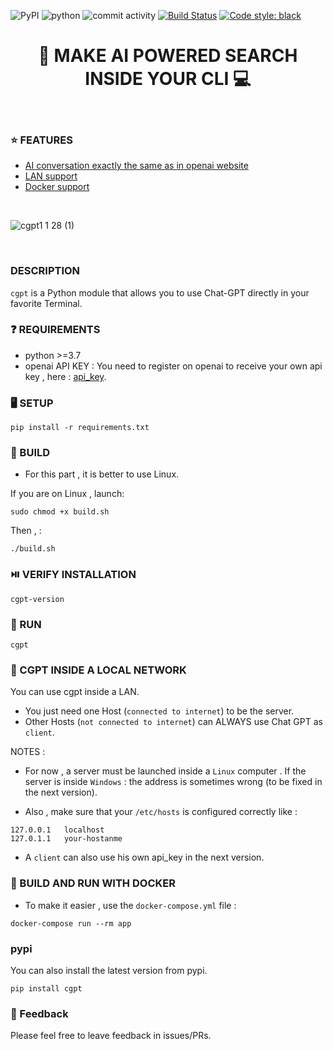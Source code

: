 ![PyPI](https://img.shields.io/pypi/v/cgpt)
![python](https://img.shields.io/badge/Python-3.7-blue.svg)
![commit activity](https://img.shields.io/github/commit-activity/m/ainayves/cgpt?color=blue)
[![Build Status](https://img.shields.io/badge/Build%20status-Passing-green)](https://github.com/ainayves/cgpt/actions)
[![Code style: black](https://img.shields.io/badge/code%20style-black-000000.svg)](https://github.com/psf/black)


<center><h1>🤖 MAKE AI POWERED SEARCH INSIDE YOUR CLI 💻</h1></center>
</br>

### ⭐ FEATURES

- [AI conversation exactly the same as in openai website](#description)
- [LAN support](#link-cgpt-inside-a-local-network)
- [Docker support](#whale2-build-and-run-with-docker)

</br>

![cgpt1 1 28 (1)](https://user-images.githubusercontent.com/66997516/232239452-27e5c840-5699-44b8-bb28-da8d2dabc64f.gif)

</br>

### DESCRIPTION

`cgpt` is a Python module that allows you to use Chat-GPT directly in your favorite Terminal.

### :question: REQUIREMENTS

- python >=3.7
- openai API KEY : 
You need to register on openai to receive your own api key , here : [api_key](https://platform.openai.com/account/api-keys).

### 🖥️ SETUP

```
pip install -r requirements.txt
```

### 🔨 BUILD

- For this part , it is better to use Linux.

If you are on Linux , launch:

```
sudo chmod +x build.sh
```
Then , :

```
./build.sh
```

### ⏯️ VERIFY INSTALLATION 

```
cgpt-version
```

### 🚀 RUN

```
cgpt
```

### :link: CGPT INSIDE A LOCAL NETWORK

You can use cgpt inside a LAN. 

- You just need one Host (`connected to internet`) to be the server.
- Other Hosts (`not connected to internet`) can ALWAYS use Chat GPT as `client`. 

NOTES : 

- For now , a server must be launched inside a `Linux` computer . If the server is inside `Windows` : the address is sometimes wrong (to be fixed in the next version). 

- Also , make sure that your `/etc/hosts` is configured correctly like :

```
127.0.0.1	localhost
127.0.1.1	your-hostanme
```

- A `client` can also use his own api_key in the next version.

### :whale2: BUILD AND RUN WITH DOCKER

- To make it easier , use the `docker-compose.yml` file : 

```
docker-compose run --rm app
```

### pypi

You can also install the latest version from pypi.

```
pip install cgpt
```

### 💚 Feedback

Please feel free to leave feedback in issues/PRs.
